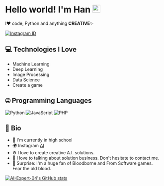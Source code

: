 # Hello world! I'm Han <img src="https://media.giphy.com/media/hvRJCLFzcasrR4ia7z/giphy.gif" width="25px">

I❤️ code, Python and anything **CREATIVE**✨

[![Instagram ID](https://www.instagram.com/ai_expert._.04/)](mailto:tubeyou041119@gmail.com)


## 💻 Technologies I Love

- Machine Learning
- Deep Learning
- Image Processing
- Data Science
- Create a game


## 🤐 Programming Languages

<img alt="Python" src="https://img.shields.io/badge/python%20-%2314354C.svg?&style=for-the-badge&logo=python&logoColor=white"/> <img alt="JavaScript" src="https://img.shields.io/badge/javascript%20-%23323330.svg?&style=for-the-badge&logo=javascript&logoColor=%23F7DF1E"/> <img alt="PHP" src="https://img.shields.io/badge/php-%23777BB4.svg?&style=for-the-badge&logo=php&logoColor=white"/>


## 📘 Bio

- 🏢 I'm currently in high school
- 🌍 Instagram [AI](https://www.instagram.com/ai_expert._.04)
- ⚙️ I love to create creative A.I. solutions.
- 💬 I love to talking about solution business. Don't hesitate to contact me.
- 💉 Surprise: I'm a huge fan of Bloodborne and From Software games. Fear the old blood.


[![AI-Expert-04's GitHub stats](https://github-readme-stats.vercel.app/api?username=AI-Expert-04&theme=react&show_icons=true&hide=contribs,prs&cache_seconds=1800)](https://github.com/AI-Expert-04)
